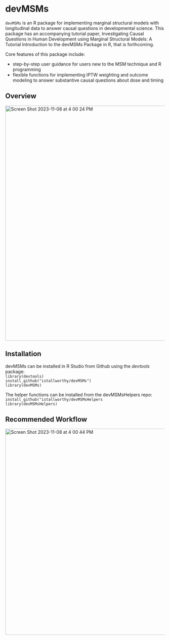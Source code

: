 # devMSMs

`devMSMs` is an R package for implementing marginal structural models with longitudinal data to answer causal questions in developmental science. This package has an accompanying tutorial paper, Investigating Causal Questions in Human Development using Marginal Structural Models: A Tutorial Introduction to the devMSMs Package in R, that is forthcoming. 

Core features of this package include: 
- step-by-step user guidance for users new to the MSM technique and R programming
- flexible functions for implementing IPTW weighting and outcome modeling to answer substantive causal questions about dose and timing
  
## Overview
<img width="742" alt="Screen Shot 2023-11-08 at 4 00 24 PM" src="https://github.com/istallworthy/devMSMs/assets/31548151/cbab3b78-ffa8-4ffc-9b97-d082a9f145b5">
  

## Installation
devMSMs can be installed in R Studio from Github using the *devtools* package:  
`library(devtools)`  
`install_github("istallworthy/devMSMs")`  
`library(devMSMs)`  

The helper functions can be installed from the devMSMsHelpers repo:   
`install_github("istallworthy/devMSMsHelpers`  
`library(devMSMsHelpers)`
  

## Recommended Workflow

<img width="651" alt="Screen Shot 2023-11-08 at 4 00 44 PM" src="https://github.com/istallworthy/devMSMs/assets/31548151/91216ef3-e4c3-4c8a-a522-f683105bfc66">
